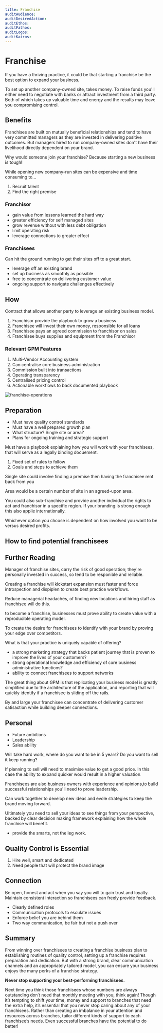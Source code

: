 ```yaml
---
title: Franchise
auditAudience:
auditDesiredAction:
auditEthos:
auditPathos:
auditLogos:
auditKairos:
---
```


# Franchise

If you have a thriving practice, it could be that starting a franchise be the best option to expand your business.

To set up another company-owned site, takes money. To raise funds you'll either need to negotiate with banks or attract investment from a third party. Both of which takes up valuable time and energy and the results may leave you compromising control.

## Benefits

Franchises are built on mutually beneficial relationships and tend to have very committed managers as they are invested in delivering positive outcomes. But managers hired to run company-owned sites don't have their livelihood directly dependent on your brand.

Why would someone join your franchise? Because starting a new business is tough!

While opening new company-run sites can be expensive and time consuming to...

1. Recruit talent
2. Find the right premise

### Franchisor

- gain value from lessons learned the hard way
- greater efficiency for self managed sites
- grow revenue without with less debt obligation
- limit operating risk
- leverage connections to greater effect

### Franchisees

Can hit the ground running to get their sites off to a great start.

- leverage off an existing brand
- set up business as smoothly as possible
- free to concentrate on deliivering customer value
- ongoing support to navigate challenges effectively

## How

Contract that allows another party to leverage an existing business model.

1. Franchisor provide the playbook to grow a business
2. Franchisee will invest their own money, responsible for all loans
3. Franchisee pays an agreed commission to franchisor on sales
4. Franchisee buys supplies and equipment from the Franchisor

### Relevant GPM Features

1. Multi-Vendor Accounting system
2. Can centralise core business administration
3. Commission built into transactions
4. Operating transparency
5. Centralised pricing control
6. Actionable workflows to back documented playbook

![franchise-operations](https://drive.google.com/uc?id=1aNDqO1QCUpHTymX95FcU7FzFJSKYw1EU)

## Preparation

- Must have quality control standards
- Must have a well prepared growth plan
- What structure? Single site or area?
- Plans for ongoing training and strategic support

Must have a playbook explaining how you will work with your franchisees, that will serve as a legally binding docuement.

1. Fixed set of rules to follow
2. Goals and steps to achieve them

Single site could involve finding a premise then having the franchisee rent back from you

Area would be a certain number of site in an agreed-upon area.

You could also sub-franchise and provide another individual the rights to act and franchisor in a specific region. If your branding is strong enough this also applie internationally.

Whichever option you choose is dependent on how involved you want to be versus desired profits.

## How to find potential franchisees

## Further Reading

Manager of franchise sites, carry the risk of good operation; they're personally invested in success, so tend to be responible and reliable.

Creating a franchise will kickstart expansion must faster and force introspection and dispiplen to create best practice workflows.

Reduce managerial headaches, of finding new locations and hiring staff as franchisee will do this.

to become a franchise, businesses must prove ability to create value with a reproducible operating model.

To create the desire for franchisees to identify with your brand by proving your edge over competitors.

What is that your practice is uniquely capable of offering?

- a strong marketing strategy that backs patient journey that is proven to improve the lives of your customers?
- strong operational knowledge and efficiency of core business administrative functions?
- ability to connect franchisees to support networks

The great thing about GPM is that replicating your business model is greatly simplified due to the architecture of the application, and reporting that will quickly identify if a franchisee is sliding off the rails.

By and large your franchisee can concentrate of delivering customer satisaction while building deeper connections.

## Personal

- Future ambitions
- Leadership
- Sales ability

Will take hard work, where do you want to be in 5 years? Do you want to sell it keep running?

If planning to sell will need to maximise value to get a good price. In this case the ability to expand quicker would result in a higher valuation.

Franchisees are also business owners with experience and opinions,to build successful relationships you'll need to prove leadership.

Can work together to develop new ideas and evole strategies to keep the brand moving forward.

Ultimately you need to sell your ideas to see things from your perspective, backed by clear decision making framework explaining how the whole franchise will benefit.

- provide the smarts, not the leg work.

## Quality Control is Essential

1. Hire well, smart and dedicated
2. Need people that will protect the brand image

## Connection

Be open, honest and act when you say you will to gain trust and loyalty. Maintain consistent interaction so franchisees can freely provide feedback.

- Clearly defined roles
- Communication protocols to esculate issues
- Enforce belief you are behind them
- Two way communication, be fair but not a push over

## Summary

From winning over franchisees to creating a franchise business plan to establishing routines of quality control, setting up a franchise requires preparation and dedication. But with a strong brand, clear communication channels and an appropriately tailored model, you can ensure your business enjoys the many perks of a franchise strategy.

**Never stop supporting your best-performing franchisees.**

Next time you think those franchisees whose numbers are always outstanding don’t need that monthly meeting with you, think again! Though it’s tempting to shift your time, money and support to branches that need the extra help, it’s essential that you never stop caring about any of your franchisees. Rather than creating an imbalance in your attention and resources across branches, tailor different kinds of support to each franchisee’s needs. Even successful branches have the potential to do better!

